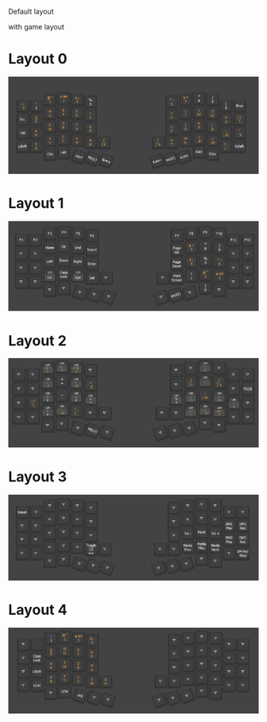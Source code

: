 Default layout

with game layout

# Layout 0
![Layout0](images/layout0.png)

# Layout 1
![Layout1](images/layout1.png)

# Layout 2
![Layout2](images/layout2.png)

# Layout 3
![Layout3](images/layout3.png)

# Layout 4
![Layout4](images/layout4.png)
